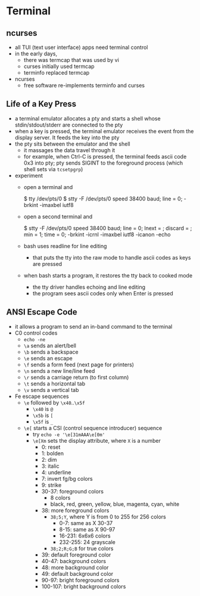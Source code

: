 Terminal
========

## ncurses

- all TUI (text user interface) apps need terminal control
- in the early days,
  - there was termcap that was used by vi
  - curses initially used termcap
  - terminfo replaced termcap
- ncurses
  - free software re-implements terminfo and curses

## Life of a Key Press

- a terminal emulator allocates a pty and starts a shell whose
  stdin/stdout/stderr are connected to the pty
- when a key is pressed, the terminal emulator receives the event from the
  display server.  It feeds the key into the pty
- the pty sits between the emulator and the shell
  - it massages the data travel through it
  - for example, when Ctrl-C is pressed, the terminal feeds ascii code 0x3
    into pty; pty sends SIGINT to the foreground process (which shell sets via
    `tcsetpgrp`)
- experiment
  - open a terminal and

    $ tty
    /dev/pts/0
    $ stty -F /dev/pts/0
    speed 38400 baud; line = 0;
    -brkint -imaxbel iutf8
  - open a second terminal and

    $ stty -F /dev/pts/0
    speed 38400 baud; line = 0;
    lnext = <undef>; discard = <undef>; min = 1; time = 0;
    -brkint -icrnl -imaxbel iutf8
    -icanon -echo
  - bash uses readline for line editing
    - that puts the tty into the raw mode to handle ascii codes as keys are
      pressed
  - when bash starts a program, it restores the tty back to cooked mode
    - the tty driver handles echoing and line editing
    - the program sees ascii codes only when Enter is pressed

## ANSI Escape Code

- it allows a program to send an in-band command to the terminal
- C0 control codes
  - `echo -ne`
  - `\a` sends an alert/bell
  - `\b` sends a backspace
  - `\e` sends an escape
  - `\f` sends a form feed (next page for printers)
  - `\n` sends a new line/line feed
  - `\r` sends a carriage return (to first column)
  - `\t` sends a horizontal tab
  - `\v` sends a vertical tab
- Fe escape sequences
  - `\e` followed by `\x40`..`\x5f`
    - `\x40` is `@`
    - `\x5b` is `[`
    - `\x5f` is `_`
  - `\e[` starts a CSI (control sequence introducer) sequence
    - try `echo -e '\e[31mAAA\e[0m'`
    - `\e[Xm` sets the display attribute, where `X` is a number
      - 0: reset
      - 1: bolden
      - 2: dim
      - 3: italic
      - 4: underline
      - 7: invert fg/bg colors
      - 9: strike
      - 30-37: foreground colors
        - 8 colors
        - black, red, green, yellow, blue, magenta, cyan, white
      - 38: more foreground colors
        - `38;5;Y`, where Y is from 0 to 255 for 256 colors
          - 0-7: same as X 30-37
          - 8-15: same as X 90-97
          - 16-231: 6x6x6 colors
          - 232-255: 24 grayscale
        - `38;2;R;G;B` for true colors
      - 39: default foreground color
      - 40-47: background colors
      - 48: more background color
      - 49: default background color
      - 90-97: bright foreground colors
      - 100-107: bright background colors

